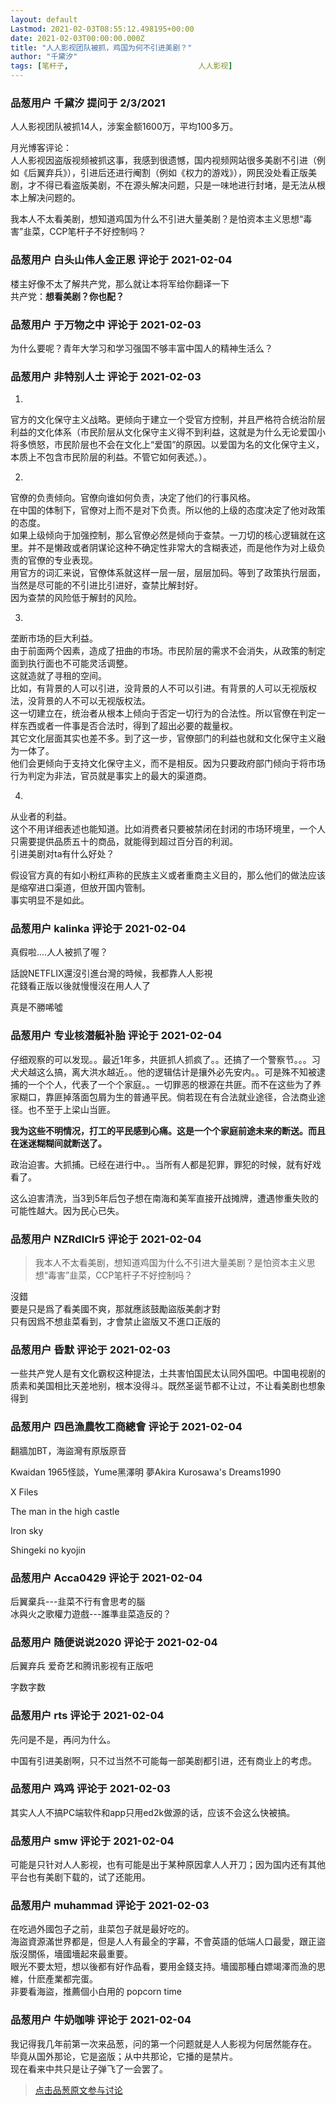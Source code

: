 ```yaml
---
layout: default
Lastmod: 2021-02-03T08:55:12.498195+00:00
date: 2021-02-03T00:00:00.000Z
title: "人人影视团队被抓，鸡国为何不引进美剧？"
author: "千黛汐"
tags: [笔杆子,								人人影视]
---
```



### 品葱用户 **千黛汐** 提问于 2/3/2021
    
人人影视团队被抓14人，涉案金额1600万，平均100多万。  
  
  
月光博客评论：  
人人影视因盗版视频被抓这事，我感到很遗憾，国内视频网站很多美剧不引进（例如《后翼弃兵》），引进后还进行阉割（例如《权力的游戏》），网民没处看正版美剧，才不得已看盗版美剧，不在源头解决问题，只是一味地进行封堵，是无法从根本上解决问题的。  
  
  
我本人不太看美剧，想知道鸡国为什么不引进大量美剧？是怕资本主义思想“毒害”韭菜，CCP笔杆子不好控制吗？
    
                

### 品葱用户 **白头山伟人金正恩** 评论于 2021-02-04
        
楼主好像不太了解共产党，那么就让本将军给你翻译一下  
共产党：**想看美剧？你也配？**
        
                

### 品葱用户 **于万物之中** 评论于 2021-02-03
        
为什么要呢？青年大学习和学习强国不够丰富中国人的精神生活么？
        
                

### 品葱用户 **非特别人士** 评论于 2021-02-03
        
1.  
官方的文化保守主义战略。更倾向于建立一个受官方控制，并且严格符合统治阶层利益的文化体系（市民阶层从文化保守主义得不到利益，这就是为什么无论爱国小将多愤怒，市民阶层也不会在文化上“爱国”的原因。以爱国为名的文化保守主义，本质上不包含市民阶层的利益。不管它如何表述。）。  
  
2.  
官僚的负责倾向。官僚向谁如何负责，决定了他们的行事风格。  
在中国的体制下，官僚对上而不是对下负责。所以他的上级的态度决定了他对政策的态度。  
如果上级倾向于加强控制，那么官僚必然是倾向于查禁。一刀切的核心逻辑就在这里。并不是懒政或者阴谋论这种不确定性非常大的含糊表述，而是他作为对上级负责的官僚的专业表现。  
用官方的词汇来说，官僚体系就这样一层一层，层层加码。等到了政策执行层面，当然是尽可能的不引进比引进好，查禁比解封好。  
因为查禁的风险低于解封的风险。  
  
3.  
垄断市场的巨大利益。  
由于前面两个因素，造成了扭曲的市场。市民阶层的需求不会消失，从政策的制定面到执行面也不可能灵活调整。  
这就造就了寻租的空间。  
比如，有背景的人可以引进，没背景的人不可以引进。有背景的人可以无视版权法，没背景的人不可以无视版权法。  
这一切建立在，统治者从根本上倾向于否定一切行为的合法性。所以官僚在判定一样东西或者一件事是否合法时，得到了超出必要的裁量权。  
其它文化层面其实也差不多。到了这一步，官僚部门的利益也就和文化保守主义融为一体了。  
他们会更倾向于支持文化保守主义，而不是相反。因为只要政府部门倾向于将市场行为判定为非法，官员就是事实上的最大的渠道商。  
  
4.  
从业者的利益。  
这个不用详细表述也能知道。比如消费者只要被禁闭在封闭的市场环境里，一个人只需要提供品质五十的商品，就能得到超过百分百的利润。  
引进美剧对ta有什么好处？  
  
  
假设官方真的有如小粉红声称的民族主义或者重商主义目的，那么他们的做法应该是缩窄进口渠道，但放开国内管制。  
事实明显不是如此。
        
                

### 品葱用户 **kalinka** 评论于 2021-02-04
        
真假啦....人人被抓了喔？  
  
話說NETFLIX還沒引進台灣的時候，我都靠人人影視  
花錢看正版以後就慢慢沒在用人人了  
  
真是不勝唏噓
        
                

### 品葱用户 **专业核潜艇补胎** 评论于 2021-02-04
        
仔细观察的可以发现。。最近1年多，共匪抓人抓疯了。。还搞了一个警察节。。。习犬犬越这么搞，离大洪水越近。。他的逻辑估计是攘外必先安内。。可是殊不知被逮捕的一个个人，代表了一个个家庭。。一切罪恶的根源在共匪。而不在这些为了养家糊口，靠匪掉落面包屑为生的普通平民。倘若现在有合法就业途径，合法商业途径。也不至于上梁山当匪。  
  
**我为这些不明情况，打工的平民感到心痛。这是一个个家庭前途未来的断送。而且在迷迷糊糊间就断送了。**  
  
政治迫害。大抓捕。已经在进行中。。当所有人都是犯罪，罪犯的时候，就有好戏看了。  
  
这么迫害清洗，当3到5年后包子想在南海和美军直接开战摊牌，遭遇惨重失败的可能性越大。因为民心已失。
        
                

### 品葱用户 **NZRdlClr5** 评论于 2021-02-04
        
> 我本人不太看美剧，想知道鸡国为什么不引进大量美剧？是怕资本主义思想“毒害”韭菜，CCP笔杆子不好控制吗？

  
沒錯  
要是只是爲了看美國不爽，那就應該鼓勵盜版美劇才對  
只有因爲不想韭菜看到，才會禁止盜版又不進口正版的
        
                

### 品葱用户 **昏默** 评论于 2021-02-03
        
一些共产党人是有文化霸权这种提法，土共害怕国民太认同外国吧。中国电视剧的质素和美国相比天差地别，根本没得斗。既然圣诞节都不让过，不让看美剧也想象得到
        
                

### 品葱用户 **四邑漁農牧工商總會** 评论于 2021-02-04
        
翻牆加BT，海盜灣有原版原音  
  
  
Kwaidan 1965怪談，Yume黑澤明 夢Akira Kurosawa's Dreams1990  
  
X Files  
  
The man in the high castle  
  
Iron sky  
  
Shingeki no kyojin
        
                

### 品葱用户 **Acca0429** 评论于 2021-02-04
        
后翼棄兵---韭菜不行有會思考的腦  
冰與火之歌權力遊戲---誰準韭菜造反的？
        
                

### 品葱用户 **随便说说2020** 评论于 2021-02-04
        
后翼弃兵 爱奇艺和腾讯影视有正版吧  
  
字数字数
        
                

### 品葱用户 **rts** 评论于 2021-02-04
        
先问是不是，再问为什么。  
  
中国有引进美剧啊，只不过当然不可能每一部美剧都引进，还有商业上的考虑。
        
                

### 品葱用户 **鸡鸡** 评论于 2021-02-03
        
其实人人不搞PC端软件和app只用ed2k做源的话，应该不会这么快被搞。
        
                

### 品葱用户 **smw** 评论于 2021-02-04
        
可能是只针对人人影视，也有可能是出于某种原因拿人人开刀；因为国内还有其他平台也有美剧下载的，试了还能用。
        
                

### 品葱用户 **muhammad** 评论于 2021-02-03
        
在吃過外國包子之前，韭菜包子就是最好吃的。  
海盜資源滿世界都是，但是人人有最全的字幕，不會英語的低端人口最愛，跟正盜版沒關係，墻國墻起來最重要。  
眼光不要太短，想以後都有好作品看，要用金錢支持。墻國那種白嫖竭澤而漁的思維，什麽產業都完蛋。  
非要看海盜，推薦個小白用的 popcorn time
        
                

### 品葱用户 **牛奶咖啡** 评论于 2021-02-04
        
我记得我几年前第一次来品葱，问的第一个问题就是人人影视为何居然能存在。  
毕竟从国外那论，它是盗版；从中共那论，它播的是禁片。  
现在看来中共只是让子弹飞了一会罢了。
        
                





> [点击品葱原文参与讨论](https://pincong.rocks/question/36100)

